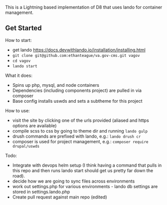 This is a Lightning based implementation of D8 that uses lando for container management.

## Get Started
How to start:
* get lando https://docs.devwithlando.io/installation/installing.html
* `git clone git@github.com:ethanteague/va.gov-cms.git vagov`
* `cd vagov`
* `lando start`

What it does:
* Spins up php, mysql, and node containers
* Dependencies (including components project) are pulled in via composer
* Base config installs uswds and sets a subtheme for this project

How to use:
* visit the site by clicking one of the urls provided (aliased and https options are available)
* compile scss to css by going to theme dir and running `lando gulp`
* drush commands are prefixed with lando, e.g.: `lando drush cr`
* composer is used for project management, e.g.: `composer require drupal/uswds`

Todo:
* Integrate with devops helm setup (I think having a command that pulls in this repo and then runs lando start should get us pretty far down the road).
* decide how we are going to sync files across environments
* work out settings.php for various environments - lando db settings are stored in settings.lando.php
* Create pull request against main repo (edited)
